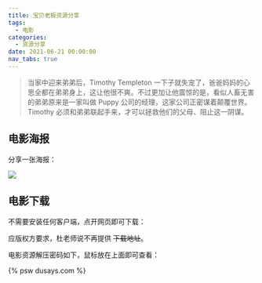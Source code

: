 ```yaml
---
title: 宝贝老板资源分享
tags:
  - 电影
categories:
  - 资源分享
date: 2021-06-21 00:00:00
nav_tabs: true
---
```


> 当家中迎来弟弟后，Timothy Templeton 一下子就失宠了，爸爸妈妈的心思全都在弟弟身上，这让他很不爽。不过更加让他震惊的是，看似人畜无害的弟弟原来是一家叫做 Puppy 公司的经理，这家公司正密谋着颠覆世界。Timothy 必须和弟弟联起手来，才可以拯救他们的父母、阻止这一阴谋。

<!-- more -->

## 电影海报

分享一张海报：

![](https://cdn.dusays.com/2021/06/354-1.jpg)

## 电影下载

不需要安装任何客户端，点开网页即可下载：

应版权方要求，杜老师说不再提供 ~~下载地址~~。

电影资源解压密码如下，鼠标放在上面即可查看：

{% psw dusays.com %}
